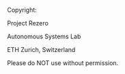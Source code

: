 Copyright:

Project Rezero

Autonomous Systems Lab

ETH Zurich, Switzerland

Please do NOT use without permission.